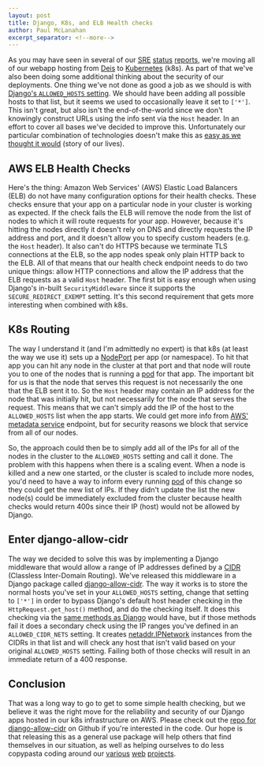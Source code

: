 ```yaml
---
layout: post
title: Django, K8s, and ELB Health checks
author: Paul McLanahan
excerpt_separator: <!--more-->
---
```


As you may have seen in several of our
[SRE](https://mozilla.github.io/meao/2018/02/16/sre-status/)
[status](https://mozilla.github.io/meao/2018/01/23/sre-status/)
[reports](https://mozilla.github.io/meao/2017/12/05/sre-status/),
we're moving all of our webapp hosting from [Deis][] to [Kubernetes][] (k8s). As part of that
we've also been doing some additional thinking about the security of our deployments.
One thing we've not done as good a job as we should is with [Django's `ALLOWED_HOSTS` setting][].
We should have been adding all possible hosts to that list, but it seems we used to occasionally
leave it set to `['*']`. This isn't great, but also isn't the end-of-the-world since
we don't knowingly construct URLs using the info sent via the `Host` header. In an effort
to cover all bases we've decided to improve this. Unfortunately our particular combination
of technologies doesn't make this as
[easy as we thought it would](https://github.com/mozmeao/infra/issues/735) (story of our lives).

<!--more-->

## AWS ELB Health Checks

Here's the thing: Amazon Web Services' (AWS) Elastic Load Balancers (ELB) do not have many configuration options for
their health checks. These checks ensure that your app on a particular node in your cluster
is working as expected. If the check fails the ELB will remove the node from the list of nodes
to which it will route requests for your app. However, because it's hitting the nodes directly
it doesn't rely on DNS and directly requests the IP address and port, and it doesn't allow you
to specify custom headers (e.g. the `Host` header). It also can't do HTTPS because we terminate
TLS connections at the ELB, so the app nodes speak only plain HTTP back to the ELB. All of that
means that our health check endpoint needs to do two unique things: allow HTTP connections and
allow the IP address that the ELB requests as a valid `Host` header. The first bit is easy enough
when using Django's in-built `SecurityMiddleware` since it supports the `SECURE_REDIRECT_EXEMPT`
setting. It's this second requirement that gets more interesting when combined with k8s.

## K8s Routing

The way I understand it (and I'm admittedly no expert) is that k8s (at least the way we use it)
sets up a [NodePort][] per app (or namespace). To hit that app you can hit any node in the cluster
at that port and that node will route you to one of the nodes that is running a [pod][]
for that app. The important bit for us is that the node that serves this request is not
necessarily the one that the ELB sent it to. So the `Host` header may contain an IP address for the
node that was initially hit, but not necessarily for the node that serves the request. This means that we can't
simply add the IP of the host to the `ALLOWED_HOSTS` list when the app starts. We could get more info
from [AWS' metadata service][] endpoint, but for security reasons we block that service from all of our
nodes.

So, the approach could then be to simply add all of the IPs for all of the nodes in the cluster to the
`ALLOWED_HOSTS` setting and call it done. The problem with this happens when there is a scaling event.
When a node is killed and a new one started, or the cluster is scaled to include more nodes, you'd need
to have a way to inform every running [pod][] of this change so they could get the new list of IPs. If they
didn't update the list the new node(s) could be immediately excluded from the cluster because health checks would
return 400s since their IP (host) would not be allowed by Django.

## Enter django-allow-cidr

The way we decided to solve this was by implementing a Django middleware that would allow a range of IP
addresses defined by a [CIDR][] (Classless Inter-Domain Routing). We've released this middleware in a
Django package called [django-allow-cidr][]. The way it works is to store the normal hosts you've set
in your `ALLOWED_HOSTS` setting, change that setting to `['*']` in order to bypass Django's default
host header checking in the `HttpRequest.get_host()` method, and do the checking itself.
It does this checking via the [same methods as Django][] would have, but if those methods fail it does
a secondary check using the IP ranges you've defined in an `ALLOWED_CIDR_NETS` setting. It creates
[netaddr.IPNetwork][] instances from the CIDRs in that list and will check any host that isn't valid
based on your original `ALLOWED_HOSTS` setting. Failing both of those checks will result in an
immediate return of a 400 response.

## Conclusion

That was a long way to go to get to some simple health checking, but we believe it was the right move for the
reliability and security of our Django apps hosted in our k8s infrastructure on AWS. Please check out the
[repo for django-allow-cidr][] on Github if you're interested in the code. Our hope is that releasing this as
a general use package will help others that find themselves in our situation, as well as helping ourselves
to do less copypasta coding around our [various](https://www.mozilla.org/) [web](https://developer.mozilla.org)
[projects](https://support.mozilla.org).

[Deis]: https://deis.com/
[Kubernetes]: https://kubernetes.io/
[CIDR]: https://en.wikipedia.org/wiki/Classless_Inter-Domain_Routing
[django-allow-cidr]: https://pypi.python.org/pypi/django-allow-cidr/
[netaddr.IPNetwork]: https://netaddr.readthedocs.io/en/latest/api.html#ip-networks-and-subnets
[repo for django-allow-cidr]: https://github.com/mozmeao/django-allow-cidr
[Django's `ALLOWED_HOSTS` setting]: https://docs.djangoproject.com/en/1.11/ref/settings/#allowed-hosts
[NodePort]: https://kubernetes.io/docs/concepts/services-networking/service/#type-nodeport
[AWS' metadata service]: https://docs.aws.amazon.com/AWSEC2/latest/UserGuide/ec2-instance-metadata.html
[pod]: https://kubernetes.io/docs/concepts/workloads/pods/pod-overview/
[same methods as Django]: https://github.com/mozmeao/django-allow-cidr/blob/d36d3e2b772c7bebdb69db98acc323168ea28ded/allow_cidr/middleware.py#L34-L37
